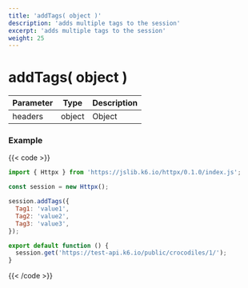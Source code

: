 ```yaml
---
title: 'addTags( object )'
description: 'adds multiple tags to the session'
excerpt: 'adds multiple tags to the session'
weight: 25
---
```


# addTags( object )

| Parameter | Type   | Description |
| --------- | ------ | ----------- |
| headers   | object | Object      |

### Example

{{< code >}}

```javascript
import { Httpx } from 'https://jslib.k6.io/httpx/0.1.0/index.js';

const session = new Httpx();

session.addTags({
  Tag1: 'value1',
  Tag2: 'value2',
  Tag3: 'value3',
});

export default function () {
  session.get('https://test-api.k6.io/public/crocodiles/1/');
}
```

{{< /code >}}
